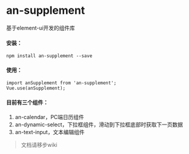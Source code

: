 # an-supplement

基于element-ui开发的组件库
#### 安装：

```
npm install an-supplement --save
```

#### 使用：

```
import anSupplement from 'an-supplement';
Vue.use(anSupplement);
```

#### 目前有三个组件：
1. an-calendar，PC端日历组件
2. an-dynamic-select，下拉框组件，滑动到下拉框底部时获取下一页数据
3. an-text-input，文本编辑组件

> 文档请移步wiki



